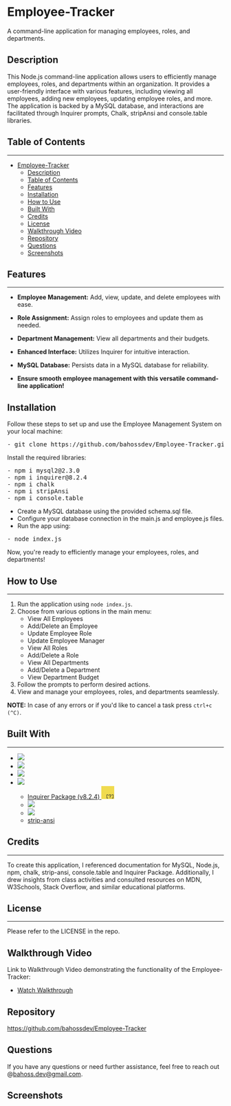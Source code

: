 # Employee-Tracker
     
A command-line application for managing employees, roles, and departments.

## Description

This Node.js command-line application allows users to efficiently manage employees, roles, and departments within an organization. It provides a user-friendly interface with various features, including viewing all employees, adding new employees, updating employee roles, and more. The application is backed by a MySQL database, and interactions are facilitated through Inquirer prompts, Chalk, stripAnsi and console.table libraries.

## Table of Contents
-----------------

- [Employee-Tracker](#employee-tracker)
  - [Description](#description)
  - [Table of Contents](#table-of-contents)
  - [Features](#features)
  - [Installation](#installation)
  - [How to Use](#how-to-use)
  - [Built With](#built-with)
  - [Credits](#credits)
  - [License](#license)
  - [Walkthrough Video](#walkthrough-video)
  - [Repository](#repository)
  - [Questions](#questions)
  - [Screenshots](#screenshots)

## Features
--------

*   **Employee Management:** Add, view, update, and delete employees with ease.
*   **Role Assignment:** Assign roles to employees and update them as needed.
*   **Department Management:** View all departments and their budgets.
*   **Enhanced Interface:** Utilizes Inquirer for intuitive interaction.
*   **MySQL Database:** Persists data in a MySQL database for reliability.

*   **Ensure smooth employee management with this versatile command-line application!**

## Installation

Follow these steps to set up and use the Employee Management System on your local machine:
<pre>
- git clone https://github.com/bahossdev/Employee-Tracker.git 
</pre>
Install the required libraries:
<pre>
- npm i mysql2@2.3.0 
- npm i inquirer@8.2.4
- npm i chalk
- npm i stripAnsi
- npm i console.table
</pre>
- Create a MySQL database using the provided schema.sql file. 
- Configure your database connection in the main.js and employee.js files. 
- Run the app using:
<pre>
- node index.js
</pre>

Now, you're ready to efficiently manage your employees, roles, and departments!

## How to Use
----------

1.  Run the application using `node index.js`.
2.  Choose from various options in the main menu:
    *   View All Employees
    *   Add/Delete an Employee
    *   Update Employee Role
    *   Update Employee Manager
    *   View All Roles
    *   Add/Delete a Role
    *   View All Departments
    *   Add/Delete a Department
    *   View Department Budget
3.  Follow the prompts to perform desired actions.
4.  View and manage your employees, roles, and departments seamlessly.

**NOTE:** In case of any errors or if you'd like to cancel a task press `ctrl+c (^C)`.

## Built With
----------

*   [<img src="https://img.shields.io/badge/JavaScript-F7DF1E?style=for-the-badge&logo=javascript&logoColor=black" />](https://www.javascript.com)
*   [<img src="https://img.shields.io/badge/node.js-6DA55F?style=for-the-badge&logo=node.js&logoColor=white" />](https://nodejs.org/en)
*   [<img src="https://img.shields.io/badge/MySQL2 v2.3.0-005C84?style=for-the-badge&logo=mysql&logoColor=white" />](https://www.npmjs.com/package/mysql2)
*   [<img src="https://img.shields.io/badge/npm-CB3837?style=for-the-badge&logo=npm&logoColor=white" />](https://www.npmjs.com)
    *   [Inquirer Package (v8.2.4) <img src = "https://raw.githubusercontent.com/SBoudrias/Inquirer.js/master/assets/inquirer_readme.svg" width = '30' />](https://www.npmjs.com/package/inquirer/v/8.2.4)
    *   [<img src = "https://nodei.co/npm/console.table.png?downloads=true" height = '38'/>](https://www.npmjs.com/package/console.table)
    *   [<img src = "https://raw.githubusercontent.com/chalk/chalk/HEAD/media/logo.svg" width = '70' />](https://www.npmjs.com/package/chalk)
    *   [strip-ansi](https://www.npmjs.com/package/strip-ansi)

## Credits
-------

To create this application, I referenced documentation for MySQL, Node.js, npm, chalk, strip-ansi, console.table and Inquirer Package. Additionally, I drew insights from class activities and consulted resources on MDN, W3Schools, Stack Overflow, and similar educational platforms.

## License
-------
Please refer to the LICENSE in the repo.

## Walkthrough Video

Link to Walkthrough Video demonstrating the functionality of the Employee-Tracker:

- [Watch Walkthrough]()

## Repository

https://github.com/bahossdev/Employee-Tracker

## Questions

If you have any questions or need further assistance, feel free to reach out @[bahoss.dev@gmail.com](mailto:bahoss.dev@gmail.com).

## Screenshots

